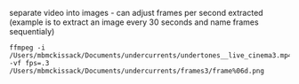 
separate video into images - can adjust frames per second extracted
(example is to extract an image every 30 seconds and name frames sequentialy)

```
ffmpeg -i /Users/mbmckissack/Documents/undercurrents/undertones__live_cinema3.mp4 -vf fps=.3 /Users/mbmckissack/Documents/undercurrents/frames3/frame%06d.png
```
